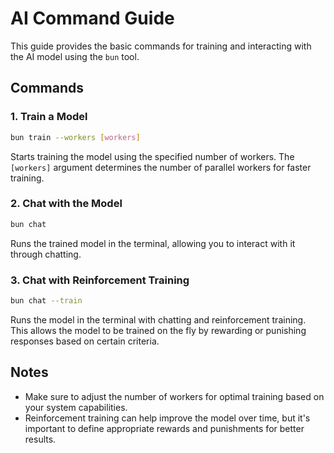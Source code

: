 
# AI Command Guide

This guide provides the basic commands for training and interacting with the AI model using the `bun` tool.

## Commands

### 1. Train a Model
```bash
bun train --workers [workers]
```
Starts training the model using the specified number of workers. The `[workers]` argument determines the number of parallel workers for faster training.

### 2. Chat with the Model
```bash
bun chat
```
Runs the trained model in the terminal, allowing you to interact with it through chatting.

### 3. Chat with Reinforcement Training
```bash
bun chat --train
```
Runs the model in the terminal with chatting and reinforcement training. This allows the model to be trained on the fly by rewarding or punishing responses based on certain criteria.

## Notes
- Make sure to adjust the number of workers for optimal training based on your system capabilities.
- Reinforcement training can help improve the model over time, but it's important to define appropriate rewards and punishments for better results.
